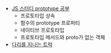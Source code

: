 - [JS 스터디 prototype 공부](https://eyabc.github.io/Doc/dev/core-javascript/index/%EA%B0%9D%EC%B2%B4.html)
    - 프로토타입 상속
    - 함수의 prototype 프로퍼티
    - 네이티브 프로토타입
    - 프로토타입 메서드와 proto가 없는 객체
- [다리를 지나는 트럭](https://github.com/DKU-STUDY/Algorithm/pull/509)
